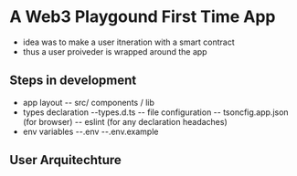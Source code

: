 # A Web3 Playgound First Time App

- idea was to make a user itneration with a smart contract
- thus a user proiveder is wrapped around the app

## Steps in development

- app layout
  -- src/ components / lib
- types declaration
  --types.d.ts
  -- file configuration
  -- tsoncfig.app.json (for browser)
  -- eslint (for any declaration headaches)
- env variables
  --.env
  --.env.example

## User Arquitechture
